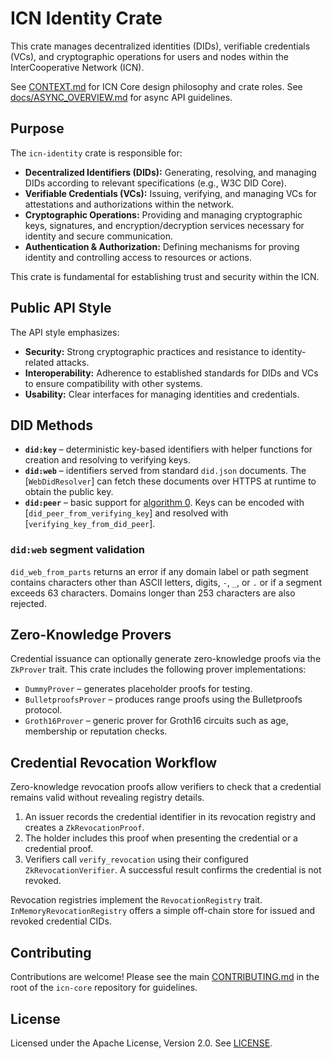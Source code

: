 # ICN Identity Crate

This crate manages decentralized identities (DIDs), verifiable credentials (VCs), and cryptographic operations for users and nodes within the InterCooperative Network (ICN).

See [CONTEXT.md](../../CONTEXT.md) for ICN Core design philosophy and crate roles.
See [docs/ASYNC_OVERVIEW.md](../../docs/ASYNC_OVERVIEW.md) for async API guidelines.

## Purpose

The `icn-identity` crate is responsible for:

*   **Decentralized Identifiers (DIDs):** Generating, resolving, and managing DIDs according to relevant specifications (e.g., W3C DID Core).
*   **Verifiable Credentials (VCs):** Issuing, verifying, and managing VCs for attestations and authorizations within the network.
*   **Cryptographic Operations:** Providing and managing cryptographic keys, signatures, and encryption/decryption services necessary for identity and secure communication.
*   **Authentication & Authorization:** Defining mechanisms for proving identity and controlling access to resources or actions.

This crate is fundamental for establishing trust and security within the ICN.

## Public API Style

The API style emphasizes:

*   **Security:** Strong cryptographic practices and resistance to identity-related attacks.
*   **Interoperability:** Adherence to established standards for DIDs and VCs to ensure compatibility with other systems.
*   **Usability:** Clear interfaces for managing identities and credentials.

## DID Methods

* **`did:key`** – deterministic key-based identifiers with helper functions for
  creation and resolving to verifying keys.
* **`did:web`** – identifiers served from standard `did.json` documents. The
  [`WebDidResolver`] can fetch these documents over HTTPS at runtime to obtain
  the public key.
* **`did:peer`** – basic support for [algorithm 0](https://identity.foundation/peer-did-method-spec/).
  Keys can be encoded with [`did_peer_from_verifying_key`] and resolved with
  [`verifying_key_from_did_peer`].

### `did:web` segment validation

`did_web_from_parts` returns an error if any domain label or path segment
contains characters other than ASCII letters, digits, `-`, `_`, or `.` or if a
segment exceeds 63 characters. Domains longer than 253 characters are also
rejected.

## Zero-Knowledge Provers

Credential issuance can optionally generate zero-knowledge proofs via the
`ZkProver` trait. This crate includes the following prover implementations:

- `DummyProver` – generates placeholder proofs for testing.
- `BulletproofsProver` – produces range proofs using the Bulletproofs protocol.
- `Groth16Prover` – generic prover for Groth16 circuits such as age, membership or reputation checks.

## Credential Revocation Workflow

Zero-knowledge revocation proofs allow verifiers to check that a credential remains valid without revealing registry details.

1. An issuer records the credential identifier in its revocation registry and creates a `ZkRevocationProof`.
2. The holder includes this proof when presenting the credential or a credential proof.
3. Verifiers call `verify_revocation` using their configured `ZkRevocationVerifier`. A successful result confirms the credential is not revoked.

Revocation registries implement the `RevocationRegistry` trait. `InMemoryRevocationRegistry` offers a simple off-chain store for issued and revoked credential CIDs.

## Contributing

Contributions are welcome! Please see the main [CONTRIBUTING.md](../../CONTRIBUTING.md) in the root of the `icn-core` repository for guidelines.

## License

Licensed under the Apache License, Version 2.0. See [LICENSE](../../LICENSE). 
